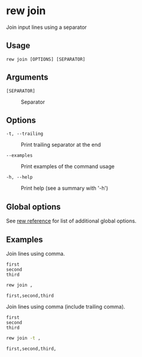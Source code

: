 # rew join

Join input lines using a separator

## Usage

```
rew join [OPTIONS] [SEPARATOR]
```

## Arguments

<dl>
<dt><code>[SEPARATOR]</code></dt>
<dd>

Separator
</dd>
</dl>

## Options

<dl>

<dt><code>-t, --trailing</code></dt>
<dd>

Print trailing separator at the end
</dd>

<dt><code>--examples</code></dt>
<dd>

Print examples of the command usage
</dd>

<dt><code>-h, --help</code></dt>
<dd>

Print help (see a summary with '-h')
</dd>
</dl>

## Global options

See [rew reference](rew.md#global-options) for list of additional global options.

## Examples

Join lines using comma.

```
first
second
third
```

```sh
rew join ,
```

```
first,second,third
```

Join lines using comma (include trailing comma).

```
first
second
third
```

```sh
rew join -t ,
```

```
first,second,third,
```
